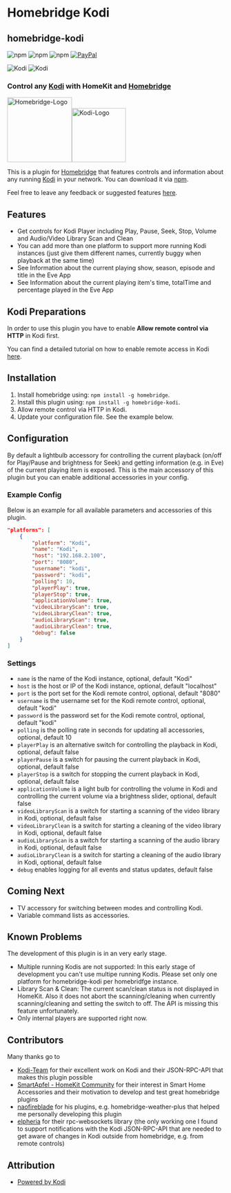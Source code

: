 # Homebridge Kodi

## homebridge-kodi

![npm](https://img.shields.io/npm/v/homebridge-kodi?color=green&style=flat-square)
![npm](https://img.shields.io/npm/dw/homebridge-kodi?color=success&style=flat-square)
![npm](https://img.shields.io/npm/dt/homebridge-kodi?color=success&style=flat-square)
[![PayPal](https://img.shields.io/badge/Donate-PayPal-blue?style=flat-square)](https://www.paypal.me/DeutscheMark/5.00)

![Kodi](https://img.shields.io/badge/Minimum%20Kodi%20Version-12.0%20(Frodo)-orange?style=flat-square)
![Kodi](https://img.shields.io/badge/Latest%20Kodi%20Version-19.0%20(Matrix)-yellow?style=flat-square)

### Control any [Kodi](https://kodi.tv) with HomeKit and [Homebridge](https://github.com/nfarina/homebridge)

<img src= "https://user-images.githubusercontent.com/19808920/58770949-bd9c7900-857f-11e9-8558-5dfaffddffda.png" alt="Homebridge-Logo" width="150"><img src="https://upload.wikimedia.org/wikipedia/commons/2/25/Kodi-logo-Thumbnail-light-transparent.png" alt="Kodi-Logo" width="125">

This is a plugin for [Homebridge](https://github.com/nfarina/homebridge) that features controls and information about any running [Kodi](https://kodi.tv) in your network.
You can download it via [npm](https://www.npmjs.com/package/homebridge-kodi).

Feel free to leave any feedback or suggested features [here](https://github.com/naofireblade/homebridge-homebridge-kodi/issues).

## Features

- Get controls for Kodi Player including Play, Pause, Seek, Stop, Volume and Audio/Video Library Scan and Clean
- You can add more than one platform to support more running Kodi instances (just give them different names, currently buggy when playback at the same time)
- See Information about the current playing show, season, episode and title in the Eve App
- See Information about the current playing item's time, totalTime and percentage played in the Eve App

## Kodi Preparations

In order to use this plugin you have to enable **Allow remote control via HTTP** in Kodi first.

You can find a detailed tutorial on how to enable remote access in Kodi [here](https://www.addictivetips.com/media-streaming/kodi/control-kodi-internet-web-interface/).

## Installation

1. Install homebridge using: `npm install -g homebridge`.
2. Install this plugin using: `npm install -g homebridge-kodi`.
3. Allow remote control via HTTP in Kodi.
4. Update your configuration file. See the example below.

## Configuration

By default a lightbulb accessory for controlling the current playback (on/off for Play/Pause and brightness for Seek) and getting information (e.g. in Eve) of the current playing item is exposed. This is the main accessory of this plugin but you can enable additional accessories in your config.

### Example Config

Below is an example for all available parameters and accessories of this plugin.

```json
"platforms": [
    {
        "platform": "Kodi",
        "name": "Kodi",
        "host": "192.168.2.100",
        "port": "8080",
        "username": "kodi",
        "password": "kodi",
        "polling": 10,
        "playerPlay": true,
        "playerStop": true,
        "applicationVolume": true,
        "videoLibraryScan": true,
        "videoLibraryClean": true,
        "audioLibraryScan": true,
        "audioLibraryClean": true,
        "debug": false
    }
]
```

### Settings

- `name` is the name of the Kodi instance, optional, default "Kodi"
- `host` is the host or IP of the Kodi instance, optional, default "localhost"
- `port` is the port set for the Kodi remote control, optional, default "8080"
- `username` is the username set for the Kodi remote control, optional, default "kodi"
- `password` is the password set for the Kodi remote control, optional, default "kodi"
- `polling` is the polling rate in seconds for updating all accessories, optional, default 10
- `playerPlay` is an alternative switch for controlling the playback in Kodi, optional, default false
- `playerPause` is a switch for pausing the current playback in Kodi, optional, default false
- `playerStop` is a switch for stopping the current playback in Kodi, optional, default false
- `applicationVolume` is a light bulb for controlling the volume in Kodi and controlling the current volume via a brightness slider, optional, default false
- `videoLibraryScan` is a switch for starting a scanning of the video library in Kodi, optional, default false
- `videoLibraryClean` is a switch for starting a cleaning of the video library in Kodi, optional, default false
- `audioLibraryScan` is a switch for starting a scanning of the audio library in Kodi, optional, default false
- `audioLibraryClean` is a switch for starting a cleaning of the audio library in Kodi, optional, default false
- `debug` enables logging for all events and status updates, default false

## Coming Next

- TV accessory for switching between modes and controlling Kodi.
- Variable command lists as accessories.

## Known Problems

The development of this plugin is in an very early stage.

- Multiple running Kodis are not supported: In this early stage of development you can't use multipe running Kodis. Please set only one platform for homebridge-kodi per homebridfge instance.
- Library Scan & Clean: The current scan/clean status is not displayed in HomeKit. Also it does not abort the scanning/cleaning when currently scanning/cleaning and setting the switch to off. The API is missing this feature unfortunately.
- Only internal players are supported right now.

## Contributors

Many thanks go to

- [Kodi-Team](https://kodi.tv) for their excellent work on Kodi and their JSON-RPC-API that makes this plugin possible
- [SmartApfel - HomeKit Community](necessary) for their interest in Smart Home Accessories and their motivation to develop and test great homebridge plugins
- [naofireblade](https://github.com/naofireblade) for his plugins, e.g. homebridge-weather-plus that helped me personally  developing this plugin
- [elpheria](https://github.com/elpheria) for their rpc-websockets library (the only working one I found to support notifications with the Kodi JSON-RPC-API that are needed to get aware of changes in Kodi outside from homebridge, e.g. from remote controls)

## Attribution

- [Powered by Kodi](https://kodi.tv)

